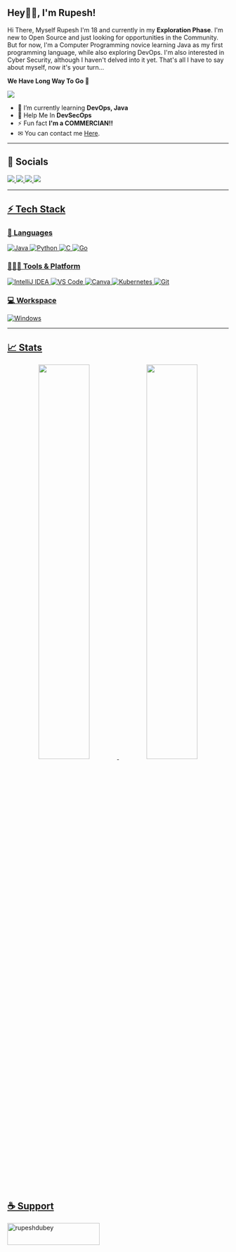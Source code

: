 ## Hey👋🏻, I'm Rupesh!

Hi There, Myself Rupesh I'm 18 and currently in my **Exploration Phase**. I'm new to Open Source and just looking for opportunities in the Community. But for now, I'm a Computer Programming novice learning Java as my first programming language, while also exploring DevOps. I'm also interested in Cyber Security, although I haven't delved into it yet. That's all I have to say about myself, now it's your turn...

**We Have Long Way To Go 🚀**

<img src="https://activity-graph.herokuapp.com/graph?username=rupeshexe&bg_color=0f2d3d&color=1cadfb&line=1cadfb&point=1cadfb&area=true&hide_border=true">
 
* 🌱 I’m currently learning **DevOps, Java**
* 💬 Help Me In **DevSecOps**
* ⚡ Fun fact **I'm a COMMERCIAN!!**
* ✉ You can contact me [Here](https://t.me/rupeshchatbot).

---

## 📶 Socials
</a>
	<a href="https://twitter.com/rupeshtwt">
		<img src="https://img.shields.io/badge/Twitter-1DA1F2?style=for-the-badge&logo=twitter&logoColor=white" />
		</a>
	<a href="https://www.reddit.com/user/rupeshexe/">
		<img src="https://img.shields.io/badge/Reddit-%23FF4500.svg?style=for-the-badge&logo=Reddit&logoColor=white" />
		</a>
	<a href="https://rupeshdubey.bio.link/">
		<img src="https://img.shields.io/badge/bio.link-000000%7D?style=for-the-badge&logo=biolink&logoColor=white" />
	        </a>
	<a href="https://t.me/rupeshchatbot/">	
		<img src="https://img.shields.io/badge/Telegram-2CA5E0?style=for-the-badge&logo=telegram&logoColor=white" />

---

## ⚡ Tech Stack

### 🚀 Languages

![Java](https://img.shields.io/badge/Java-ED8B00?style=for-the-badge&logo=java&logoColor=white)
![Python](https://img.shields.io/badge/Python-FFD43B?style=for-the-badge&logo=python&logoColor=306998)
![C](https://img.shields.io/badge/C-00599C?style=for-the-badge&logo=c&logoColor=white)
![Go](https://img.shields.io/badge/go-%2300ADD8.svg?style=for-the-badge&logo=go&logoColor=white)

### 👨🏻‍💻 Tools & Platform

![IntelliJ IDEA](https://img.shields.io/badge/IntelliJIDEA-000000.svg?style=for-the-badge&logo=intellij-idea&logoColor=white)
![VS Code](https://img.shields.io/badge/Visual_Studio_Code-0078D4?style=for-the-badge&logo=visual%20studio%20code&logoColor=white)
![Canva](https://img.shields.io/badge/Canva-%2300C4CC.svg?&style=for-the-badge&logo=Canva&logoColor=white)
![Kubernetes](https://img.shields.io/badge/kubernetes-326ce5.svg?&style=for-the-badge&logo=kubernetes&logoColor=white)
![Git](https://img.shields.io/badge/Git-F05032?style=for-the-badge&logo=git&logoColor=white)

### 💻 Workspace

![Windows](https://img.shields.io/badge/Windows-0078D6?style=for-the-badge&logo=windows&logoColor=white)

---

## 📈 Stats
<p align="center">
	
  <img width="48%" src="https://github-readme-stats.vercel.app/api?username=rupeshexe&show_icons=true&theme=tokyonight" />
  <img width="48%" src="https://github-readme-streak-stats.herokuapp.com/?user=rupeshexe&theme=tokyonight" />
</p>

## ☕ Support
<p><a href="https://www.buymeacoffee.com/rupeshdubey"> <img align="left" src="https://cdn.buymeacoffee.com/buttons/v2/default-yellow.png" height="50" width="210" alt="rupeshdubey" /></a></p><br><br>
